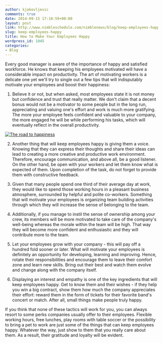 ```yaml
---
author: kjakovljevic
comments: true
date: 2014-09-15 17:10:59+00:00
layout: post
link: http://www.nimbleschedule.com/nimblenews/blog/keep-employees-happy/
slug: keep-employees-happy
title: How to Make Your Employees Happy
wordpress_id: 1045
categories:
- Blog
---
```


Every good manager is aware of the importance of happy and satisfied workforce. He knows that keeping his employees motivated will have a considerable impact on productivity. The art of motivating workers is a delicate one yet we'll try to single out a few tips that will indisputably motivate your employees and boost their happiness:

1. Believe it or not, but when asked, most employees state it is not money but confidence and trust that really matter. We don't claim that a decent bonus would not be a motivator to some people but in the long run, appreciating and valuing one's effort and work is much more gratifying. The more your employee feels confident and valuable to your company, the more engaged he will be while performing his tasks, which will eventually reflect in the overall productivity.

[![The road to happiness](http://www.nimbleschedule.com/wp-content/uploads/2014/09/make-your-employees-happy-thumb.jpg)](http://www.nimbleschedule.com/wp-content/uploads/2014/09/make-your-employees-happy.jpg)

2. Another thing that will keep employees happy is giving them a voice. Knowing that they can express their thoughts and share their ideas can lead to creating a more creative and productive work environment. Therefore, encourage communication, and above all, be a good listener. On the other hand, be open with your workers and let them know what is expected of them. Upon completion of the task, do not forget to provide them with constructive feedback.

3. Given that many people spend one third of their average day at work, they would like to spend those working hours in a pleasant business atmosphere, surrounded by helpful and polite co-workers. Something that will motivate your employees is organizing team building activities through which they will increase the sense of belonging to the team.

4. Additionally, if you manage to instil the sense of ownership among your crew, its members will be more motivated to take care of the company's well-being whereas the morale within the team will be high. That way they will become more confident and enthusiastic and they will contribute more to the team.

5. Let your employees grow with your company - this will pay off a hundred fold sooner or later. What will motivate your employees is definitely an opportunity for developing, learning and improving. Hence, rotate their responsibilities and encourage them to leave their comfort zone and learn new skills. Bring out their best and watch them evolve and change along with the company itself.

6. Displaying an interest and empathy is one of the key ingredients that will keep employees happy. Get to know them and their wishes - if they help you win a big contract, show them how much the company appreciates their effort: reward them in the form of tickets for their favorite band's concert or match. After all, small things make people truly happy.

If you think that none of these tactics will work for you, you can always resort to some perks companies usually offer to their employees. Flexible working hours, free lunches, play rooms with table soccer or the possibility to bring a pet to work are just some of the things that can keep employees happy. Whatever the way, just show to them that you really care about them. As a result, their gratitude and loyalty will be evident.
